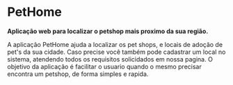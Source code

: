 # PetHome
 
<p aligin="center"> <strong> Aplicação web para localizar o petshop mais proximo da sua região. </strong> </p>
 

 A aplicação PetHome ajuda a localizar os pet shops, e locais de adoção de pet's da sua cidade. 
 Caso precise você também pode cadastrar um local no sistema, atendendo todos os requisitos solicidados 
 em nossa pagina. O objetivo da aplicação é facilitar o usuario quando o mesmo precisar encontra um petshop,
 de forma simples e rapida. 
